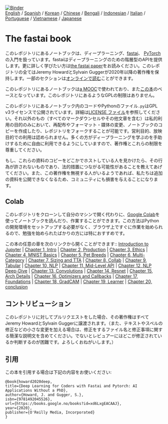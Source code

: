 [![Binder](https://mybinder.org/badge_logo.svg)](https://mybinder.org/v2/gh/fastai/fastbook/master)  
[English](./README.md) / [Spanish](./README_es.md) / [Korean](./README_ko.md) / [Chinese](./README_zh.md) / [Bengali](./README_bn.md) / [Indonesian](./README_id.md) / [Italian](./README_it.md) / [Portuguese](./README_pt.md) / [Vietnamese](./README_vn.md) / [Japanese](./README_ja.md)

# The fastai book

このレポジトリにあるノートブックは、ディープラーニング、[fastai](https://docs.fast.ai/)、 [PyTorch](https://pytorch.org/)の入門を扱っています。fastaiはディープラーニングのための階層型のAPIを提供します。更に詳しく学びたい方は[the fastai paper](https://www.mdpi.com/2078-2489/11/2/108)をお読みください。このレポジトリの全てはJeremy HowardとSylvain Guggerが2020年以降の著作権を保持します。一部のセクションは[オンラインで読む](https://fastai.github.io/fastbook2e/)ことができます。

このレポジトリにあるノートブックは[a MOOC](https://course.fast.ai)で使われており、また[この本](https://www.amazon.com/Deep-Learning-Coders-fastai-PyTorch/dp/1492045527)のベースとなっています。このレポジトリにあるようなGPLの制限はありません。

このレポジトリにあるノートブック内のコードやPythonのファイル`.py`はGPL v3ライセンスで公開されています。詳細は[LICENSE ファイル](./LICENSE)を参照してください。それ以外のもの（すべてのマークダウンセルやその他文章を含む）は私的利用の目的のみにおいて、再配布やフォーマット・媒体の変更、ノートブックのコピーを作成したり、レポジトリをフォークすることが可能です。営利目的、放映目的での利用は認められません。多くの方がディープラーニングを学ぶのを手助けするために自由に利用できるようにしていますので、著作権とこれらの制限を尊重してください。

もし、これらの資料のコピーをどこかでホストしている人を見かけたら、その行為が許されないものであり、法的措置につながる可能性があることを教えてあげてください。また、この著作権を無視する人がいるようであれば、私たちは追加の資料を公開できなくなるため、コミュニティにも損害を与えることになります。

## Colab

このレポジトリをクローンして自分のマシンで開く代わりに、[Google Colab](https://research.google.com/colaboratory/)を使ってノートブックを読んだり、作業することができます。この方法はPythonの開発環境をセットアップする必要がなく、ブラウザ上ですぐに作業を始められるので、勉強を始められたばかりの方には特におすすめです。

この本の任意の章を次のリンクから開くことができます:: [Introduction to Jupyter](https://colab.research.google.com/github/fastai/fastbook/blob/master/app_jupyter.ipynb) | [Chapter 1, Intro](https://colab.research.google.com/github/fastai/fastbook/blob/master/01_intro.ipynb) | [Chapter 2, Production](https://colab.research.google.com/github/fastai/fastbook/blob/master/02_production.ipynb) | [Chapter 3, Ethics](https://colab.research.google.com/github/fastai/fastbook/blob/master/03_ethics.ipynb) | [Chapter 4, MNIST Basics](https://colab.research.google.com/github/fastai/fastbook/blob/master/04_mnist_basics.ipynb) | [Chapter 5, Pet Breeds](https://colab.research.google.com/github/fastai/fastbook/blob/master/05_pet_breeds.ipynb) | [Chapter 6, Multi-Category](https://colab.research.google.com/github/fastai/fastbook/blob/master/06_multicat.ipynb) | [Chapter 7, Sizing and TTA](https://colab.research.google.com/github/fastai/fastbook/blob/master/07_sizing_and_tta.ipynb) | [Chapter 8, Collab](https://colab.research.google.com/github/fastai/fastbook/blob/master/08_collab.ipynb) | [Chapter 9, Tabular](https://colab.research.google.com/github/fastai/fastbook/blob/master/09_tabular.ipynb) | [Chapter 10, NLP](https://colab.research.google.com/github/fastai/fastbook/blob/master/10_nlp.ipynb) | [Chapter 11, Mid-Level API](https://colab.research.google.com/github/fastai/fastbook/blob/master/11_midlevel_data.ipynb) | [Chapter 12, NLP Deep-Dive](https://colab.research.google.com/github/fastai/fastbook/blob/master/12_nlp_dive.ipynb) | [Chapter 13, Convolutions](https://colab.research.google.com/github/fastai/fastbook/blob/master/13_convolutions.ipynb) | [Chapter 14, Resnet](https://colab.research.google.com/github/fastai/fastbook/blob/master/14_resnet.ipynb) | [Chapter 15, Arch Details](https://colab.research.google.com/github/fastai/fastbook/blob/master/15_arch_details.ipynb) | [Chapter 16, Optimizers and Callbacks](https://colab.research.google.com/github/fastai/fastbook/blob/master/16_accel_sgd.ipynb) | [Chapter 17, Foundations](https://colab.research.google.com/github/fastai/fastbook/blob/master/17_foundations.ipynb) | [Chapter 18, GradCAM](https://colab.research.google.com/github/fastai/fastbook/blob/master/18_CAM.ipynb) | [Chapter 19, Learner](https://colab.research.google.com/github/fastai/fastbook/blob/master/19_learner.ipynb) | [Chapter 20, conclusion](https://colab.research.google.com/github/fastai/fastbook/blob/master/20_conclusion.ipynb)


## コントリビューション

このレポジトリに対してプルリクエストをした場合、その著作権はすべてJeremy HowardとSylvain Guggerに譲渡されます。（また、テキストやスペルの修正などの小さな変更を加える場合は、修正をするファイル名と修正事項に関する簡潔な説明文を含めてください。でないとレビュアーにはどこが修正されているか判断するのが困難です。よろしくおねがいします。）

## 引用

この本を引用する場合は下記の内容をお使いください:

```
@book{howard2020deep,
title={Deep Learning for Coders with Fastai and Pytorch: AI Applications Without a PhD},
author={Howard, J. and Gugger, S.},
isbn={9781492045526},
url={https://books.google.no/books?id=xd6LxgEACAAJ},
year={2020},
publisher={O'Reilly Media, Incorporated}
}
```

